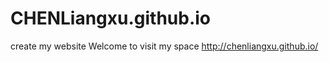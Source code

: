 CHENLiangxu.github.io
=====================

create my website
Welcome to visit my space
http://chenliangxu.github.io/
